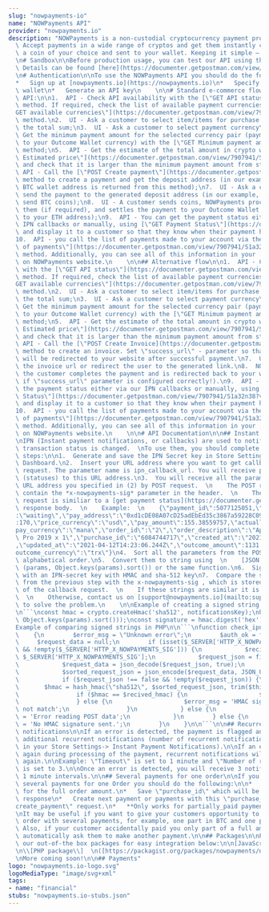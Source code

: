 ```yaml
---
slug: "nowpayments-io"
name: "NOWPayments API"
provider: "nowpayments.io"
description: "NOWPayments is a non-custodial cryptocurrency payment processing platform.\
  \ Accept payments in a wide range of cryptos and get them instantly converted into\
  \ a coin of your choice and sent to your wallet. Keeping it simple – no excess.\n\
  \n# Sandbox\n\nBefore production usage, you can test our API using the Sandbox.\
  \ Details can be found [here](https://documenter.getpostman.com/view/7907941/T1LSCRHC)\n\
  \n# Authentication\n\nTo use the NOWPayments API you should do the following:\n\n\
  *   Sign up at [nowpayments.io](https://nowpayments.io)\n*   Specify your outcome\
  \ wallet\n*   Generate an API key\n    \n\n# Standard e-commerce flow for NOWPayments\
  \ API:\n\n1.  API - Check API availability with the [\"GET API status\"](https://documenter.getpostman.com/view/7907941/S1a32n38?version=latest#9998079f-dcc8-4e07-9ac7-3d52f0fd733a)\
  \ method. If required, check the list of available payment currencies with the [\"\
  GET available currencies\"](https://documenter.getpostman.com/view/7907941/S1a32n38?version=latest#1c268f89-4fe7-471e-81b4-5a3153577b73)\
  \ method.\n2.  UI - Ask a customer to select item/items for purchase to determine\
  \ the total sum;\n3.  UI - Ask a customer to select payment currency\n4.  API -\
  \ Get the minimum payment amount for the selected currency pair (payment currency\
  \ to your Outcome Wallet currency) with the [\"GET Minimum payment amount\"](https://documenter.getpostman.com/view/7907941/S1a32n38?version=latest#41b02221-2d58-4fcf-9529-59d3763d6434)\
  \ method;\n5.  API - Get the estimate of the total amount in crypto with [\"GET\
  \ Estimated price\"](https://documenter.getpostman.com/view/7907941/S1a32n38?version=latest#7025cacf-7040-4c7b-a83f-f9ff0a22a822)\
  \ and check that it is larger than the minimum payment amount from step 4;\n6. \
  \ API - Call the [\"POST Create payment\"](https://documenter.getpostman.com/view/7907941/S1a32n38?version=latest#5e37f3ad-0fa1-4292-af51-5c7f95730486)\
  \ method to create a payment and get the deposit address (in our example, the generated\
  \ BTC wallet address is returned from this method);\n7.  UI - Ask a customer to\
  \ send the payment to the generated deposit address (in our example, user has to\
  \ send BTC coins);\n8.  UI - A customer sends coins, NOWPayments processes and exchanges\
  \ them (if required), and settles the payment to your Outcome Wallet (in our example,\
  \ to your ETH address);\n9.  API - You can get the payment status either via our\
  \ IPN callbacks or manually, using [\"GET Payment Status\"](https://documenter.getpostman.com/view/7907941/S1a32n38?version=latest#0b77a8e3-2344-4760-a0bd-247da067db6d)\
  \ and display it to a customer so that they know when their payment has been processed.\n\
  10.  API - you call the list of payments made to your account via the [\"GET List\
  \ of payments\"](https://documenter.getpostman.com/view/7907941/S1a32n38?version=latest#c8399c0e-d798-4f01-83ae-ddaa6905c2da)\
  \ method. Additionally, you can see all of this information in your [Account](https://account.nowpayments.io/payments)\
  \ on NOWPayments website.\n    \n\n## Alternative flow\n\n1.  API - Check API availability\
  \ with the [\"GET API status\"](https://documenter.getpostman.com/view/7907941/S1a32n38?version=latest#9998079f-dcc8-4e07-9ac7-3d52f0fd733a)\
  \ method. If required, check the list of available payment currencies with the [\"\
  GET available currencies\"](https://documenter.getpostman.com/view/7907941/S1a32n38?version=latest#1c268f89-4fe7-471e-81b4-5a3153577b73)\
  \ method.\n2.  UI - Ask a customer to select item/items for purchase to determine\
  \ the total sum;\n3.  UI - Ask a customer to select payment currency\n4.  API -\
  \ Get the minimum payment amount for the selected currency pair (payment currency\
  \ to your Outcome Wallet currency) with the [\"GET Minimum payment amount\"](https://documenter.getpostman.com/view/7907941/S1a32n38?version=latest#41b02221-2d58-4fcf-9529-59d3763d6434)\
  \ method;\n5.  API - Get the estimate of the total amount in crypto with [\"GET\
  \ Estimated price\"](https://documenter.getpostman.com/view/7907941/S1a32n38?version=latest#7025cacf-7040-4c7b-a83f-f9ff0a22a822)\
  \ and check that it is larger than the minimum payment amount from step 4;\n6. \
  \ API - Call the [\"POST Create Invoice](https://documenter.getpostman.com/view/7907941/S1a32n38?version=latest#3e3ce25e-f43f-4636-bbd9-11560e46048b)\
  \ method to create an invoice. Set \"success_url\" - parameter so that the user\
  \ will be redirected to your website after successful payment.\n7.  UI - display\
  \ the invoice url or redirect the user to the generated link.\n8.  NOWPayments -\
  \ the customer completes the payment and is redirected back to your website (only\
  \ if \"success_url\" parameter is configured correctly!).\n9.  API - You can get\
  \ the payment status either via our IPN callbacks or manually, using [\"GET Payment\
  \ Status\"](https://documenter.getpostman.com/view/7907941/S1a32n38?version=latest#0b77a8e3-2344-4760-a0bd-247da067db6d)\
  \ and display it to a customer so that they know when their payment has been processed.\n\
  10.  API - you call the list of payments made to your account via the [\"GET List\
  \ of payments\"](https://documenter.getpostman.com/view/7907941/S1a32n38?version=latest#c8399c0e-d798-4f01-83ae-ddaa6905c2da)\
  \ method. Additionally, you can see all of this information in your [Account](https://account.nowpayments.io/invoices)\
  \ on NOWPayments website.\n    \n\n# API Documentation\n\n## Instant Payments Notifications\n\
  \nIPN (Instant payment notifications, or callbacks) are used to notify you when\
  \ transaction status is changed.  \nTo use them, you should complete the following\
  \ steps:\n\n1.  Generate and save the IPN Secret key in Store Settings tab at the\
  \ Dashboard.\n2.  Insert your URL address where you want to get callbacks in create_payment\
  \ request. The parameter name is ipn_callback_url. You will receive payment updates\
  \ (statuses) to this URL address.\n3.  You will receive all the parameters at the\
  \ URL address you specified in (2) by POST request.  \n    The POST request will\
  \ contain the *x-nowpayments-sig* parameter in the header.  \n    The body of the\
  \ request is similiar to a [get payment status](https://documenter.getpostman.com/view/7907941/S1a32n38?version=latest#0b77a8e3-2344-4760-a0bd-247da067db6d)\
  \ response body.  \n    Example:  \n    {\"payment_id\":5077125051,\"payment_status\"\
  :\"waiting\",\"pay_address\":\"0xd1cDE08A07cD25adEbEd35c3867a59228C09B606\",\"price_amount\"\
  :170,\"price_currency\":\"usd\",\"pay_amount\":155.38559757,\"actually_paid\":0,\"\
  pay_currency\":\"mana\",\"order_id\":\"2\",\"order_description\":\"Apple Macbook\
  \ Pro 2019 x 1\",\"purchase_id\":\"6084744717\",\"created_at\":\"2021-04-12T14:22:54.942Z\"\
  ,\"updated_at\":\"2021-04-12T14:23:06.244Z\",\"outcome_amount\":1131.7812095,\"\
  outcome_currency\":\"trx\"}\n4.  Sort all the parameters from the POST request in\
  \ alphabetical order.\n5.  Convert them to string using  \n    [JSON.stringify](https://developer.mozilla.org/en-US/docs/Web/JavaScript/Reference/Global_Objects/JSON/stringify)\
  \ (params, Object.keys(params).sort()) or the same function.\n6.  Sign a string\
  \ with an IPN-secret key with HMAC and sha-512 key\n7.  Compare the signed string\
  \ from the previous step with the x-nowpayments-sig , which is stored in the header\
  \ of the callback request.  \n    If these strings are similar it is a success.\
  \  \n    Otherwise, contact us on [support@nowpayments.io](mailto:support@nowpayments.io)\
  \ to solve the problem.\n    \n\nExample of creating a signed string at Node.JS\n\
  \n```\nconst hmac = crypto.createHmac('sha512', notificationsKey);\nhmac.update(JSON.stringify(params,\
  \ Object.keys(params).sort()));\nconst signature = hmac.digest('hex');\n\n```\n\n\
  Example of comparing signed strings in PHP\n\n```\nfunction check_ipn_request_is_valid()\n\
  \    {\n        $error_msg = \"Unknown error\";\n        $auth_ok = false;\n   \
  \     $request_data = null;\n        if (isset($_SERVER['HTTP_X_NOWPAYMENTS_SIG'])\
  \ && !empty($_SERVER['HTTP_X_NOWPAYMENTS_SIG'])) {\n            $recived_hmac =\
  \ $_SERVER['HTTP_X_NOWPAYMENTS_SIG'];\n            $request_json = file_get_contents('php://input');\n\
  \            $request_data = json_decode($request_json, true);\n            ksort($request_data);\n\
  \            $sorted_request_json = json_encode($request_data, JSON_UNESCAPED_SLASHES);\n\
  \            if ($request_json !== false && !empty($request_json)) {\n         \
  \       $hmac = hash_hmac(\"sha512\", $sorted_request_json, trim($this->ipn_secret));\n\
  \                if ($hmac == $recived_hmac) {\n                    $auth_ok = true;\n\
  \                } else {\n                    $error_msg = 'HMAC signature does\
  \ not match';\n                }\n            } else {\n                $error_msg\
  \ = 'Error reading POST data';\n            }\n        } else {\n            $error_msg\
  \ = 'No HMAC signature sent.';\n        }\n    }\n\n```\n\n## Recurrent payment\
  \ notifications\n\nIf an error is detected, the payment is flagged and will receive\
  \ additional recurrent notifications (number of recurrent notifications can be changed\
  \ in your Store Settings-> Instant Payment Notifications).\n\nIf an error is received\
  \ again during processing of the payment, recurrent notifications will be initiated\
  \ again.\n\nExample: \"Timeout\" is set to 1 minute and \"Number of recurrent notifications\"\
  \ is set to 3.\n\nOnce an error is detected, you will receive 3 notifications at\
  \ 1 minute intervals.\n\n## Several payments for one order\n\nIf you want to create\
  \ several payments for one Order you should do the following:\n\n*   Create a payment\
  \ for the full order amount.\n*   Save \"purchase_id\" which will be in \"create_payment\"\
  \ response\n*   Create next payment or payments with this \"purchase_id\" in \"\
  create_payment\" request.\n*   **Only works for partially_paid payments**\n    \n\
  \nIt may be useful if you want to give your customers opportunity to pay a full\
  \ order with several payments, for example, one part in BTC and one part in ETH.\
  \ Also, if your customer accidentally paid you only part of a full amount, you can\
  \ automatically ask them to make another payment.\n\n## Packages\n\nPlease find\
  \ our out-of-the box packages for easy integration below:\n\n[JavaScript package](https://www.npmjs.com/package/@nowpaymentsio/nowpayments-api-js)\n\
  \n\\[PHP package\\]  \n([https://packagist.org/packages/nowpayments/nowpayments-api-php](https://packagist.org/packages/nowpayments/nowpayments-api-php))\n\
  \nMore coming soon!\n\n## Payments"
logo: "nowpayments.io-logo.svg"
logoMediaType: "image/svg+xml"
tags:
- name: "financial"
stubs: "nowpayments.io-stubs.json"
---
```

